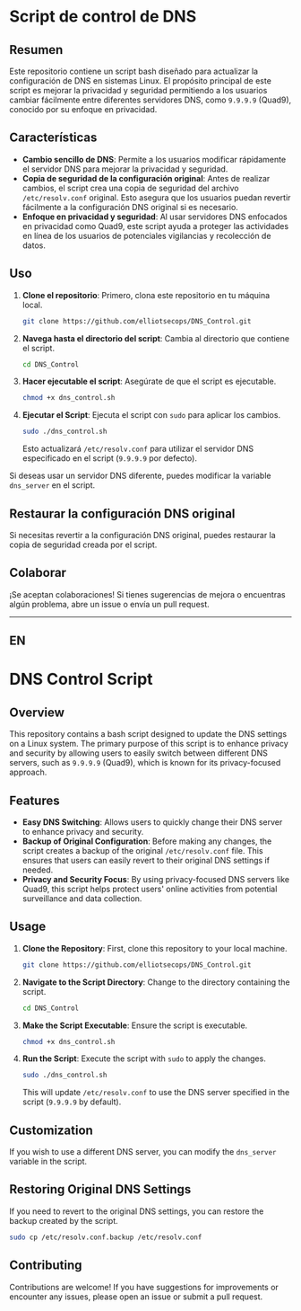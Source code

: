 # Script de control de DNS

## Resumen

Este repositorio contiene un script bash diseñado para actualizar la configuración de DNS en sistemas Linux. El propósito principal de este script es mejorar la privacidad y seguridad permitiendo a los usuarios cambiar fácilmente entre diferentes servidores DNS, como `9.9.9.9` (Quad9), conocido por su enfoque en privacidad.

## Características

- **Cambio sencillo de DNS**: Permite a los usuarios modificar rápidamente el servidor DNS para mejorar la privacidad y seguridad.
- **Copia de seguridad de la configuración original**: Antes de realizar cambios, el script crea una copia de seguridad del archivo `/etc/resolv.conf` original. Esto asegura que los usuarios puedan revertir fácilmente a la configuración DNS original si es necesario.  
- **Enfoque en privacidad y seguridad**: Al usar servidores DNS enfocados en privacidad como Quad9, este script ayuda a proteger las actividades en línea de los usuarios de potenciales vigilancias y recolección de datos.

## Uso

1. **Clone el repositorio**: Primero, clona este repositorio en tu máquina local.
   ```bash
   git clone https://github.com/elliotsecops/DNS_Control.git
   ```

2. **Navega hasta el directorio del script**: Cambia al directorio que contiene el script.
   ```bash
   cd DNS_Control
   ```

3. **Hacer ejecutable el script**: Asegúrate de que el script es ejecutable.
   ```bash
   chmod +x dns_control.sh
   ```

4. **Ejecutar el Script**: Ejecuta el script con `sudo` para aplicar los cambios.
   ```bash
   sudo ./dns_control.sh
   ```
   Esto actualizará `/etc/resolv.conf` para utilizar el servidor DNS especificado en el script (`9.9.9.9` por defecto).

Si deseas usar un servidor DNS diferente, puedes modificar la variable `dns_server` en el script.

## Restaurar la configuración DNS original

Si necesitas revertir a la configuración DNS original, puedes restaurar la copia de seguridad creada por el script.

## Colaborar

¡Se aceptan colaboraciones! Si tienes sugerencias de mejora o encuentras algún problema, abre un issue o envía un pull request.

---

## EN

# DNS Control Script

## Overview

This repository contains a bash script designed to update the DNS settings on a Linux system. The primary purpose of this script is to enhance privacy and security by allowing users to easily switch between different DNS servers, such as `9.9.9.9` (Quad9), which is known for its privacy-focused approach.

## Features

- **Easy DNS Switching**: Allows users to quickly change their DNS server to enhance privacy and security.
- **Backup of Original Configuration**: Before making any changes, the script creates a backup of the original `/etc/resolv.conf` file. This ensures that users can easily revert to their original DNS settings if needed.
- **Privacy and Security Focus**: By using privacy-focused DNS servers like Quad9, this script helps protect users' online activities from potential surveillance and data collection.

## Usage

1. **Clone the Repository**: First, clone this repository to your local machine.
   ```bash
   git clone https://github.com/elliotsecops/DNS_Control.git
   ```

2. **Navigate to the Script Directory**: Change to the directory containing the script.
   ```bash
   cd DNS_Control
   ```

3. **Make the Script Executable**: Ensure the script is executable.
   ```bash
   chmod +x dns_control.sh
   ```

4. **Run the Script**: Execute the script with `sudo` to apply the changes.
   ```bash
   sudo ./dns_control.sh
   ```
   This will update `/etc/resolv.conf` to use the DNS server specified in the script (`9.9.9.9` by default).

## Customization

If you wish to use a different DNS server, you can modify the `dns_server` variable in the script.

## Restoring Original DNS Settings

If you need to revert to the original DNS settings, you can restore the backup created by the script.

```bash
sudo cp /etc/resolv.conf.backup /etc/resolv.conf
```

## Contributing

Contributions are welcome! If you have suggestions for improvements or encounter any issues, please open an issue or submit a pull request.
